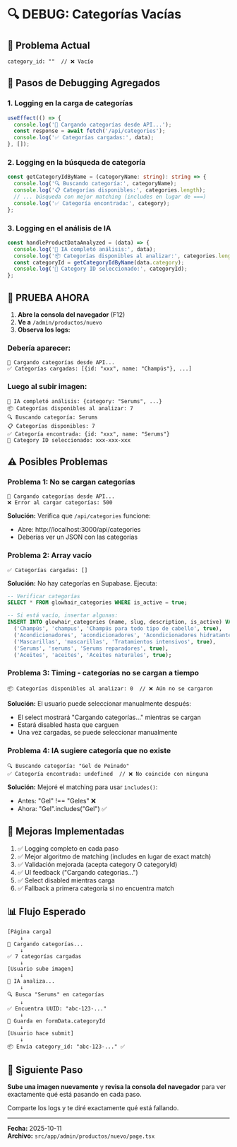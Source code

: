 # 🔍 DEBUG: Categorías Vacías

## 🐛 Problema Actual

```
category_id: ""  // ❌ Vacío
```

## 🎯 Pasos de Debugging Agregados

### 1. Logging en la carga de categorías

```typescript
useEffect(() => {
  console.log('📂 Cargando categorías desde API...');
  const response = await fetch('/api/categories');
  console.log('✅ Categorías cargadas:', data);
}, []);
```

### 2. Logging en la búsqueda de categoría

```typescript
const getCategoryIdByName = (categoryName: string): string => {
  console.log('🔍 Buscando categoría:', categoryName);
  console.log('📋 Categorías disponibles:', categories.length);
  // ... búsqueda con mejor matching (includes en lugar de ===)
  console.log('✅ Categoría encontrada:', category);
};
```

### 3. Logging en el análisis de IA

```typescript
const handleProductDataAnalyzed = (data) => {
  console.log('🤖 IA completó análisis:', data);
  console.log('📦 Categorías disponibles al analizar:', categories.length);
  const categoryId = getCategoryIdByName(data.category);
  console.log('🎯 Category ID seleccionado:', categoryId);
};
```

## 🧪 PRUEBA AHORA

1. **Abre la consola del navegador** (F12)
2. **Ve a** `/admin/productos/nuevo`
3. **Observa los logs:**

### Debería aparecer:

```
📂 Cargando categorías desde API...
✅ Categorías cargadas: [{id: "xxx", name: "Champús"}, ...]
```

### Luego al subir imagen:

```
🤖 IA completó análisis: {category: "Serums", ...}
📦 Categorías disponibles al analizar: 7
🔍 Buscando categoría: Serums
📋 Categorías disponibles: 7
✅ Categoría encontrada: {id: "xxx", name: "Serums"}
🎯 Category ID seleccionado: xxx-xxx-xxx
```

## ⚠️ Posibles Problemas

### Problema 1: No se cargan categorías
```
📂 Cargando categorías desde API...
❌ Error al cargar categorías: 500
```

**Solución:** Verifica que `/api/categories` funcione:
- Abre: http://localhost:3000/api/categories
- Deberías ver un JSON con las categorías

### Problema 2: Array vacío
```
✅ Categorías cargadas: []
```

**Solución:** No hay categorías en Supabase. Ejecuta:
```sql
-- Verificar categorías
SELECT * FROM glowhair_categories WHERE is_active = true;

-- Si está vacío, insertar algunas:
INSERT INTO glowhair_categories (name, slug, description, is_active) VALUES
  ('Champús', 'champus', 'Champús para todo tipo de cabello', true),
  ('Acondicionadores', 'acondicionadores', 'Acondicionadores hidratantes', true),
  ('Mascarillas', 'mascarillas', 'Tratamientos intensivos', true),
  ('Serums', 'serums', 'Serums reparadores', true),
  ('Aceites', 'aceites', 'Aceites naturales', true);
```

### Problema 3: Timing - categorías no se cargan a tiempo
```
📦 Categorías disponibles al analizar: 0  // ❌ Aún no se cargaron
```

**Solución:** El usuario puede seleccionar manualmente después:
- El select mostrará "Cargando categorías..." mientras se cargan
- Estará disabled hasta que carguen
- Una vez cargadas, se puede seleccionar manualmente

### Problema 4: IA sugiere categoría que no existe
```
🔍 Buscando categoría: "Gel de Peinado"
✅ Categoría encontrada: undefined  // ❌ No coincide con ninguna
```

**Solución:** Mejoré el matching para usar `includes()`:
- Antes: "Gel" !== "Geles" ❌
- Ahora: "Gel".includes("Gel") ✅

## 🔧 Mejoras Implementadas

1. ✅ Logging completo en cada paso
2. ✅ Mejor algoritmo de matching (includes en lugar de exact match)
3. ✅ Validación mejorada (acepta category O categoryId)
4. ✅ UI feedback ("Cargando categorías...")
5. ✅ Select disabled mientras carga
6. ✅ Fallback a primera categoría si no encuentra match

## 📊 Flujo Esperado

```
[Página carga]
    ↓
📂 Cargando categorías...
    ↓
✅ 7 categorías cargadas
    ↓
[Usuario sube imagen]
    ↓
🤖 IA analiza...
    ↓
🔍 Busca "Serums" en categorías
    ↓
✅ Encuentra UUID: "abc-123-..."
    ↓
📝 Guarda en formData.categoryId
    ↓
[Usuario hace submit]
    ↓
📦 Envía category_id: "abc-123-..." ✅
```

## 🚀 Siguiente Paso

**Sube una imagen nuevamente** y **revisa la consola del navegador** para ver exactamente qué está pasando en cada paso.

Comparte los logs y te diré exactamente qué está fallando.

---

**Fecha:** 2025-10-11  
**Archivo:** `src/app/admin/productos/nuevo/page.tsx`
